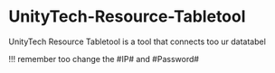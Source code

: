 # UnityTech-Resource-Tabletool
UnityTech Resource Tabletool is a tool that connects too ur datatabel


!!! remember too change the #IP#
and #Password#
